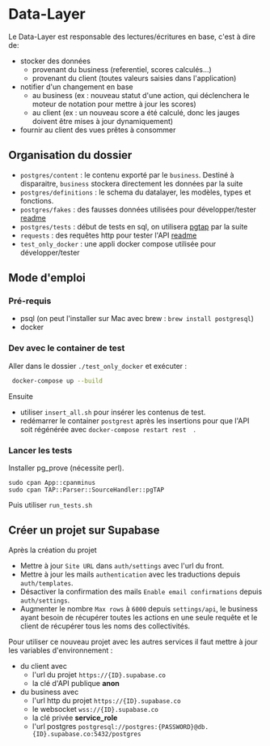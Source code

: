 # Data-Layer
Le Data-Layer est responsable des lectures/écritures en base, c'est à dire de:

- stocker des données
    - provenant du business (referentiel, scores calculés...)
    - provenant du client (toutes valeurs saisies dans l'application)
- notifier d'un changement en base
    - au business (ex : nouveau statut d'une action, qui déclenchera le moteur de notation pour mettre à jour les
      scores)
    - au client (ex : un nouveau score a été calculé, donc les jauges doivent être mises à jour dynamiquement)
- fournir au client des vues prêtes à consommer

## Organisation du dossier
- `postgres/content` : le contenu exporté par le `business`. Destiné à disparaitre, `business` stockera directement les
  données par la suite
- `postgres/definitions` : le schema du datalayer, les modèles, types et fonctions.
- `postgres/fakes` : des fausses données utilisées pour développer/tester [readme](data_layer/postgres/fakes/README.md)
- `postgres/tests` : début de tests en sql, on utilisera [pgtap](https://pgtap.org/) par la suite 
- `requests` : des requêtes http pour tester l'API [readme](data_layer/requests/README.md)
- `test_only_docker` : une appli docker compose utilisée pour développer/tester

## Mode d'emploi

### Pré-requis
- psql (on peut l'installer sur Mac avec brew : `brew install postgresql`)
- docker

### Dev avec le container de test

Aller dans le dossier `./test_only_docker` et exécuter :

```bash
 docker-compose up --build
```
Ensuite 
- utiliser `insert_all.sh` pour insérer les contenus de test.
- redémarrer le container `postgrest` après les insertions pour que l'API soit régénérée avec `docker-compose restart rest  `.

### Lancer les tests

Installer pg_prove (nécessite perl).

```shell
sudo cpan App::cpanminus
sudo cpan TAP::Parser::SourceHandler::pgTAP
```

Puis utiliser `run_tests.sh`

## Créer un projet sur Supabase
Après la création du projet
- Mettre à jour `Site URL` dans `auth/settings` avec l'url du front.
- Mettre à jour les mails `authentication` avec les traductions depuis `auth/templates`.
- Désactiver la confirmation des mails `Enable email confirmations` depuis `auth/settings`.
- Augmenter le nombre `Max rows` à `6000` depuis `settings/api`, 
le business ayant besoin de récupérer toutes les actions en une seule requête
et le client de récupérer tous les noms des collectivités.

Pour utiliser ce nouveau projet avec les autres services
il faut mettre à jour les variables d'environnement :
- du client avec
  - l'url du projet `https://{ID}.supabase.co`
  - la clé d'API publique **anon**
- du business avec
  - l'url http du projet `https://{ID}.supabase.co`
  - le websocket `wss://{ID}.supabase.co`
  - la clé privée **service_role**
  - l'url postgres `postgresql://postgres:{PASSWORD}@db.{ID}.supabase.co:5432/postgres`
